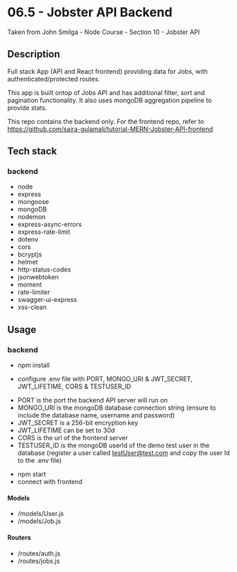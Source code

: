 # 06.5 - Jobster API Backend

Taken from John Smilga - Node Course - Section 10 - Jobster API

## Description

Full stack App (API and React frontend) providing data for Jobs, with authenticated/protected routes.

This app is built ontop of Jobs API and has additional filter, sort and pagination functionality. It also uses mongoDB aggregation pipeline to provide stats.

This repo contains the backend only. For the frontend repo, refer to https://github.com/saira-gulamali/tutorial-MERN-Jobster-API-frontend

## Tech stack

### backend

- node
- express
- mongoose
- mongoDB
- nodemon
- express-async-errors
- express-rate-limit
- dotenv
- cors
- bcryptjs
- helmet
- http-status-codes
- jsonwebtoken
- moment
- rate-limiter
- swagger-ui-express
- xss-clean

## Usage

### backend

- npm install

- configure .env file with PORT, MONGO_URI & JWT_SECRET, JWT_LIFETIME, CORS & TESTUSER_ID

* PORT is the port the backend API server will run on
* MONGO_URI is the mongoDB database connection string (ensure to include the database name, username and password)
* JWT_SECRET is a 256-bit encryption key
* JWT_LIFETIME can be set to 30d
* CORS is the url of the frontend server
* TESTUSER_ID is the mongoDB userId of the demo test user in the database (register a user called testUser@test.com and copy the user Id to the .env file)

- npm start
- connect with frontend

#### Models

- /models/User.js
- /models/Job.js

#### Routers

- /routes/auth.js
- /routes/jobs.js
